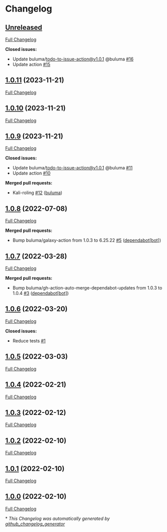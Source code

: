 # Changelog

## [Unreleased](https://github.com/buluma/ansible-role-openssh/tree/HEAD)

[Full Changelog](https://github.com/buluma/ansible-role-openssh/compare/1.0.11...HEAD)

**Closed issues:**

- Update buluma/todo-to-issue-action@v1.0.1 @buluma [\#16](https://github.com/buluma/ansible-role-openssh/issues/16)
- Update action [\#15](https://github.com/buluma/ansible-role-openssh/issues/15)

## [1.0.11](https://github.com/buluma/ansible-role-openssh/tree/1.0.11) (2023-11-21)

[Full Changelog](https://github.com/buluma/ansible-role-openssh/compare/1.0.10...1.0.11)

## [1.0.10](https://github.com/buluma/ansible-role-openssh/tree/1.0.10) (2023-11-21)

[Full Changelog](https://github.com/buluma/ansible-role-openssh/compare/1.0.9...1.0.10)

## [1.0.9](https://github.com/buluma/ansible-role-openssh/tree/1.0.9) (2023-11-21)

[Full Changelog](https://github.com/buluma/ansible-role-openssh/compare/1.0.8...1.0.9)

**Closed issues:**

- Update buluma/todo-to-issue-action@v1.0.1 @buluma [\#11](https://github.com/buluma/ansible-role-openssh/issues/11)
- Update action [\#10](https://github.com/buluma/ansible-role-openssh/issues/10)

**Merged pull requests:**

- Kali-roling [\#12](https://github.com/buluma/ansible-role-openssh/pull/12) ([buluma](https://github.com/buluma))

## [1.0.8](https://github.com/buluma/ansible-role-openssh/tree/1.0.8) (2022-07-08)

[Full Changelog](https://github.com/buluma/ansible-role-openssh/compare/1.0.7...1.0.8)

**Merged pull requests:**

- Bump buluma/galaxy-action from 1.0.3 to 6.25.22 [\#5](https://github.com/buluma/ansible-role-openssh/pull/5) ([dependabot[bot]](https://github.com/apps/dependabot))

## [1.0.7](https://github.com/buluma/ansible-role-openssh/tree/1.0.7) (2022-03-28)

[Full Changelog](https://github.com/buluma/ansible-role-openssh/compare/1.0.6...1.0.7)

**Merged pull requests:**

- Bump buluma/gh-action-auto-merge-dependabot-updates from 1.0.3 to 1.0.4 [\#3](https://github.com/buluma/ansible-role-openssh/pull/3) ([dependabot[bot]](https://github.com/apps/dependabot))

## [1.0.6](https://github.com/buluma/ansible-role-openssh/tree/1.0.6) (2022-03-20)

[Full Changelog](https://github.com/buluma/ansible-role-openssh/compare/1.0.5...1.0.6)

**Closed issues:**

- Reduce tests [\#1](https://github.com/buluma/ansible-role-openssh/issues/1)

## [1.0.5](https://github.com/buluma/ansible-role-openssh/tree/1.0.5) (2022-03-03)

[Full Changelog](https://github.com/buluma/ansible-role-openssh/compare/1.0.4...1.0.5)

## [1.0.4](https://github.com/buluma/ansible-role-openssh/tree/1.0.4) (2022-02-21)

[Full Changelog](https://github.com/buluma/ansible-role-openssh/compare/1.0.3...1.0.4)

## [1.0.3](https://github.com/buluma/ansible-role-openssh/tree/1.0.3) (2022-02-12)

[Full Changelog](https://github.com/buluma/ansible-role-openssh/compare/1.0.2...1.0.3)

## [1.0.2](https://github.com/buluma/ansible-role-openssh/tree/1.0.2) (2022-02-10)

[Full Changelog](https://github.com/buluma/ansible-role-openssh/compare/1.0.1...1.0.2)

## [1.0.1](https://github.com/buluma/ansible-role-openssh/tree/1.0.1) (2022-02-10)

[Full Changelog](https://github.com/buluma/ansible-role-openssh/compare/1.0.0...1.0.1)

## [1.0.0](https://github.com/buluma/ansible-role-openssh/tree/1.0.0) (2022-02-10)

[Full Changelog](https://github.com/buluma/ansible-role-openssh/compare/e2960a15ee6c7cfa96f5cdda54995de2e342e351...1.0.0)



\* *This Changelog was automatically generated by [github_changelog_generator](https://github.com/github-changelog-generator/github-changelog-generator)*
